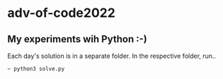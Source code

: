 # adv-of-code2022
## My experiments wih Python :-)

Each day's solution is in a separate folder. In the respective folder, run..
```shell
~ python3 solve.py
```

